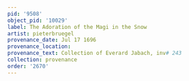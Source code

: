 ```yaml
---
pid: '9508'
object_pid: '10029'
label: The Adoration of the Magi in the Snow
artist: pieterbruegel
provenance_date: Jul 17 1696
provenance_location:
provenance_text: Collection of Everard Jabach, inv# 243
collection: provenance
order: '2670'
---
```

